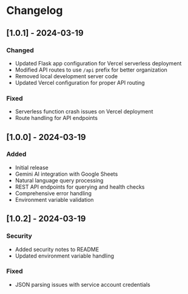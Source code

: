 # Changelog

## [1.0.1] - 2024-03-19
### Changed
- Updated Flask app configuration for Vercel serverless deployment
- Modified API routes to use `/api` prefix for better organization
- Removed local development server code
- Updated Vercel configuration for proper API routing

### Fixed
- Serverless function crash issues on Vercel deployment
- Route handling for API endpoints

## [1.0.0] - 2024-03-19
### Added
- Initial release
- Gemini AI integration with Google Sheets
- Natural language query processing
- REST API endpoints for querying and health checks
- Comprehensive error handling
- Environment variable validation 

## [1.0.2] - 2024-03-19
### Security
- Added security notes to README
- Updated environment variable handling
### Fixed
- JSON parsing issues with service account credentials 
